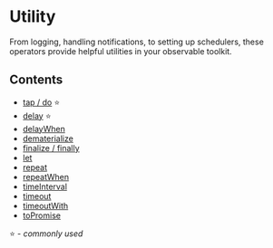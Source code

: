 # Utility

From logging, handling notifications, to setting up schedulers, these operators provide helpful utilities in your observable toolkit.

## Contents

* [tap / do](do.md) :star:
* [delay](delay.md) :star:
* [delayWhen](delaywhen.md)
* [dematerialize](dematerialize.md)
* [finalize / finally](finalize.md)
* [let](let.md)
* [repeat](repeat.md)
* [repeatWhen](https://github.com/JUNWOO45/learn-rxjs-korean/tree/8c9661a5ef018c109eae0814410977d79cebac1b/operators/utility/repeatwhen.md)
* [timeInterval](timeinterval.md)
* [timeout](timeout.md)
* [timeoutWith](timeoutwith.md)
* [toPromise](topromise.md)

:star: - _commonly used_

